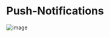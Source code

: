 # Push-Notifications

![image](https://user-images.githubusercontent.com/68505024/236134850-854785a4-2393-48d5-9b52-6e76d76d37c5.png)

